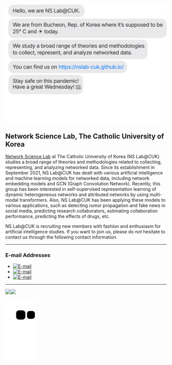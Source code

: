 [![message_svg](https://github.com/NSLab-CUK/NSLab-CUK/blob/master/chat.svg)](https://nslab-cuk.github.io/)

## Network Science Lab, The Catholic University of Korea

[Network Science Lab](https://nslab-cuk.github.io/) at The Catholic University of Korea (NS Lab@CUK) studies a broad range of theories and methodologies related to collecting, representing, and analyzing networked data. Since its establishment in September 2021, NS Lab@CUK has dealt with various artificial intelligence and machine learning models for networked data, including network embedding models and GCN (Graph Convolution Network). Recently, this group has been interested in self-supervised representation learning of dynamic heterogeneous networks and attributed networks by using multi-modal transformers. Also, NS Lab@CUK has been applying these models to various applications, such as detecting rumor propagation and fake news in social media, predicting research collaborators, estimating collaboration performance, predicting the effects of drugs, etc.

NS Lab@CUK is recruiting new members with fashion and enthusiasm for artificial intelligence studies. If you want to join us, please do not hesitate to contact us through the following contact information.

***
### E-mail Addresses

* [![E-mail](https://img.shields.io/badge/Official-nslab.ai.cuk@gmail.com-0C2E86?style=flat-square&logo=Gmail&logoColor=white)](mailto:nslab.ai.cuk@gmail.com)
* [![E-mail](https://img.shields.io/badge/Director-ojlee@catholic.ac.kr-0C2E86?style=flat-square&logo=Gmail&logoColor=white)](mailto:ojlee@catholic.ac.kr)
* [![E-mail](https://img.shields.io/badge/Lab%20Rep-sarasong4423@gmail.com-0C2E86?style=flat-square&logo=Gmail&logoColor=white)](mailto:sarasong4423@gmail.com)

***

<img src="https://hits.seeyoufarm.com/api/count/incr/badge.svg?url=https%3A%2F%2Fnslab-cuk.github.io&count_bg=%230C2E86&title_bg=%23555555&icon=jekyll.svg&icon_color=%23E7E7E7&title=HITS&edge_flat=true"/><img src="https://hits.seeyoufarm.com/api/count/incr/badge.svg?url=https%3A%2F%2Fgithub.com%2FNSLab-CUK&count_bg=%230C2E86&title_bg=%23555555&icon=github.svg&icon_color=%23E7E7E7&title=HITS&edge_flat=true"/>

[![snake svg](https://github.com/NSLab-CUK/NSLab-CUK/blob/output/github-contribution-grid-snake.svg)](https://github.com/NSLab-CUK)
